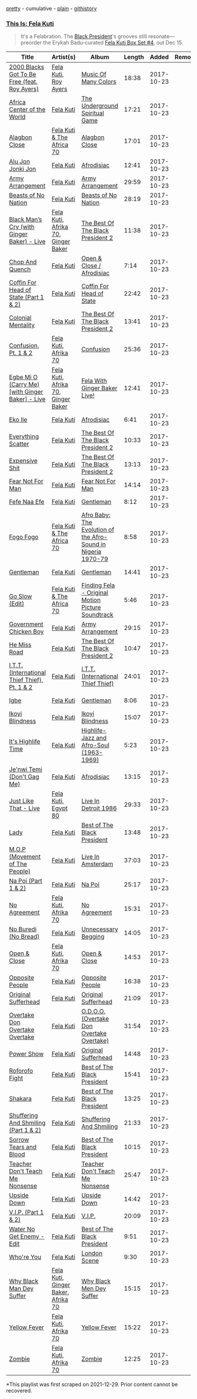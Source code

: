 [pretty](/playlists/pretty/37i9dQZF1DXajE2Hhh3n7i.md) - cumulative - [plain](/playlists/plain/37i9dQZF1DXajE2Hhh3n7i) - [githistory](https://github.githistory.xyz/mackorone/spotify-playlist-archive/blob/main/playlists/plain/37i9dQZF1DXajE2Hhh3n7i)

### [This Is: Fela Kuti](https://open.spotify.com/playlist/1YBaVRgo4G8vZpBQHKATBs)

> It's a Felabration\. The <a href="spotify:artist:5CG9X521RDFWCuAhlo6QoR">Black President</a>'s grooves still resonate—preorder the Erykah Badu\-curated <a href="https://regulartrademark.fela.net/products/fela\-kuti\-box\-set\-4\-curated\-by\-erykah\-badu?variant=1711344746520">Fela Kuti Box Set \#4</a>, out Dec 15.

| Title | Artist(s) | Album | Length | Added | Removed |
|---|---|---|---|---|---|
| [2000 Blacks Got To Be Free \(feat\. Roy Ayers\)](https://open.spotify.com/track/0hmGJlfLC2ybgIp2TeG9hC) | [Fela Kuti](https://open.spotify.com/artist/5CG9X521RDFWCuAhlo6QoR), [Roy Ayers](https://open.spotify.com/artist/6R9Mv0bgGE4Tqxna1q5Mrj) | [Music Of Many Colors](https://open.spotify.com/album/2WO4qrGQqQ98tBYX4ieerh) | 18:38 | 2017-10-23 |  |
| [Africa Center of the World](https://open.spotify.com/track/48Qs11WwUFNM8BPunM9Xsu) | [Fela Kuti](https://open.spotify.com/artist/5CG9X521RDFWCuAhlo6QoR) | [The Underground Spiritual Game](https://open.spotify.com/album/6Wx3QN2gdIl8FHCEFWc2b6) | 17:21 | 2017-10-23 |  |
| [Alagbon Close](https://open.spotify.com/track/0RYReUfKd0QQP4wDamtHPy) | [Fela Kuti & The Africa 70](https://open.spotify.com/artist/7LjEfHT7IFrv5CgUGOObHi) | [Alagbon Close](https://open.spotify.com/album/0NJ8kZlCtwvktiH2QJC5bq) | 17:01 | 2017-10-23 |  |
| [Alu Jon Jonki Jon](https://open.spotify.com/track/0YLZi7Sbk86LgsoIlhH6w4) | [Fela Kuti](https://open.spotify.com/artist/5CG9X521RDFWCuAhlo6QoR) | [Afrodisiac](https://open.spotify.com/album/2cBh3ze0atDVhWhFUDoikD) | 12:41 | 2017-10-23 |  |
| [Army Arrangement](https://open.spotify.com/track/7lqpipwqhOFJUh9AOIL8g7) | [Fela Kuti](https://open.spotify.com/artist/5CG9X521RDFWCuAhlo6QoR) | [Army Arrangement](https://open.spotify.com/album/2twKt4groCVukYE9ppI6Dx) | 29:59 | 2017-10-23 |  |
| [Beasts of No Nation](https://open.spotify.com/track/6dKgDhGr2Me8OaWn4n3RQM) | [Fela Kuti](https://open.spotify.com/artist/5CG9X521RDFWCuAhlo6QoR) | [Beasts of No Nation](https://open.spotify.com/album/2R2mGWmA6cPIEmzFDkny4K) | 28:19 | 2017-10-23 |  |
| [Black Man’s Cry \(with Ginger Baker\) \- Live](https://open.spotify.com/track/4rhDr1ZLL1GW1iGfYBkH0P) | [Fela Kuti](https://open.spotify.com/artist/5CG9X521RDFWCuAhlo6QoR), [Afrika 70](https://open.spotify.com/artist/5lhLOXDLaw0yjEXd6xTasV), [Ginger Baker](https://open.spotify.com/artist/5xTbqEbkihxdjj2jyYSthw) | [The Best Of The Black President 2](https://open.spotify.com/album/5Nx9r4mbuWkfPsVZIvqWx2) | 11:38 | 2017-10-23 |  |
| [Chop And Quench](https://open.spotify.com/track/6rxb23dRGTo1AN5VibkKHL) | [Fela Kuti](https://open.spotify.com/artist/5CG9X521RDFWCuAhlo6QoR) | [Open & Close / Afrodisiac](https://open.spotify.com/album/3Avp1nrkG9iVvIknN4K0Dq) | 7:14 | 2017-10-23 |  |
| [Coffin For Head of State \(Part 1 & 2\)](https://open.spotify.com/track/7d8PADmEkMERzZ3b1EEnzO) | [Fela Kuti](https://open.spotify.com/artist/5CG9X521RDFWCuAhlo6QoR) | [Coffin For Head of State](https://open.spotify.com/album/4Kw6qYDGxoolXoQemIYgn1) | 22:42 | 2017-10-23 |  |
| [Colonial Mentality](https://open.spotify.com/track/15tF3LR98qBD5p6zE41XAn) | [Fela Kuti](https://open.spotify.com/artist/5CG9X521RDFWCuAhlo6QoR) | [The Best Of The Black President 2](https://open.spotify.com/album/5Nx9r4mbuWkfPsVZIvqWx2) | 13:41 | 2017-10-23 |  |
| [Confusion, Pt\. 1 & 2](https://open.spotify.com/track/25GEekAicD2hFWS0464CnM) | [Fela Kuti](https://open.spotify.com/artist/5CG9X521RDFWCuAhlo6QoR), [Afrika 70](https://open.spotify.com/artist/5lhLOXDLaw0yjEXd6xTasV) | [Confusion](https://open.spotify.com/album/0rdVC5TqJul849weoYcHXj) | 25:36 | 2017-10-23 |  |
| [Egbe Mi O \(Carry Me\) \[with Ginger Baker\] \- Live](https://open.spotify.com/track/38gAJy9nB4mQ20tkndwj17) | [Fela Kuti](https://open.spotify.com/artist/5CG9X521RDFWCuAhlo6QoR), [Afrika 70](https://open.spotify.com/artist/5lhLOXDLaw0yjEXd6xTasV), [Ginger Baker](https://open.spotify.com/artist/5xTbqEbkihxdjj2jyYSthw) | [Fela With Ginger Baker Live!](https://open.spotify.com/album/4muZmxBESyBUEW61rIF0D5) | 12:41 | 2017-10-23 |  |
| [Eko Ile](https://open.spotify.com/track/0VRPHLUhnbdoPvGUVRhsfL) | [Fela Kuti](https://open.spotify.com/artist/5CG9X521RDFWCuAhlo6QoR) | [Afrodisiac](https://open.spotify.com/album/2cBh3ze0atDVhWhFUDoikD) | 6:41 | 2017-10-23 |  |
| [Everything Scatter](https://open.spotify.com/track/5yDQCCZ2l5IvUY2DDpMWJn) | [Fela Kuti](https://open.spotify.com/artist/5CG9X521RDFWCuAhlo6QoR) | [The Best Of The Black President 2](https://open.spotify.com/album/5Nx9r4mbuWkfPsVZIvqWx2) | 10:33 | 2017-10-23 |  |
| [Expensive Shit](https://open.spotify.com/track/2g72QoX5ZZlEqQpKfnOdrj) | [Fela Kuti](https://open.spotify.com/artist/5CG9X521RDFWCuAhlo6QoR) | [The Best Of The Black President 2](https://open.spotify.com/album/5Nx9r4mbuWkfPsVZIvqWx2) | 13:13 | 2017-10-23 |  |
| [Fear Not For Man](https://open.spotify.com/track/50pr6cNY0hN3ptSCS90Bj6) | [Fela Kuti](https://open.spotify.com/artist/5CG9X521RDFWCuAhlo6QoR) | [Fear Not For Man](https://open.spotify.com/album/1YPAWyiCPvhgqju8veosGt) | 14:14 | 2017-10-23 |  |
| [Fefe Naa Efe](https://open.spotify.com/track/01M4pDUAFpAiuvtNSDRSlE) | [Fela Kuti](https://open.spotify.com/artist/5CG9X521RDFWCuAhlo6QoR) | [Gentleman](https://open.spotify.com/album/56UAK81XOvDgAcTsI0Olpk) | 8:12 | 2017-10-23 |  |
| [Fogo Fogo](https://open.spotify.com/track/1GS6BM6upPsZcLK4hxrlJp) | [Fela Kuti & The Africa 70](https://open.spotify.com/artist/7LjEfHT7IFrv5CgUGOObHi) | [Afro Baby: The Evolution of the Afro\-Sound in Nigeria 1970\-79](https://open.spotify.com/album/3MRCjf7Np4Jn3K4bnNv10a) | 8:58 | 2017-10-23 |  |
| [Gentleman](https://open.spotify.com/track/1HC6o3lTQvNmtH3ejYG4hs) | [Fela Kuti](https://open.spotify.com/artist/5CG9X521RDFWCuAhlo6QoR) | [Gentleman](https://open.spotify.com/album/56UAK81XOvDgAcTsI0Olpk) | 14:41 | 2017-10-23 |  |
| [Go Slow \(Edit\)](https://open.spotify.com/track/54A4kYIFcmxYNZ4Q3mSq0e) | [Fela Kuti & The Africa 70](https://open.spotify.com/artist/7LjEfHT7IFrv5CgUGOObHi) | [Finding Fela \- Original Motion Picture Soundtrack](https://open.spotify.com/album/0RTlG5tdBhZY75IiJOfMD4) | 5:46 | 2017-10-23 |  |
| [Government Chicken Boy](https://open.spotify.com/track/7GNDwqqBrgi9slc0TTQbGd) | [Fela Kuti](https://open.spotify.com/artist/5CG9X521RDFWCuAhlo6QoR) | [Army Arrangement](https://open.spotify.com/album/2twKt4groCVukYE9ppI6Dx) | 29:15 | 2017-10-23 |  |
| [He Miss Road](https://open.spotify.com/track/2l4DCKVFvSasP0vHXXE8Kb) | [Fela Kuti](https://open.spotify.com/artist/5CG9X521RDFWCuAhlo6QoR) | [The Best Of The Black President 2](https://open.spotify.com/album/5Nx9r4mbuWkfPsVZIvqWx2) | 10:47 | 2017-10-23 |  |
| [I.T.T\. \(International Thief Thief\), Pt\. 1 & 2](https://open.spotify.com/track/1diWUkLwzud0zG2k1iZ8Qw) | [Fela Kuti](https://open.spotify.com/artist/5CG9X521RDFWCuAhlo6QoR) | [I.T.T\. \(International Thief Thief\)](https://open.spotify.com/album/3D1ig2nlLuZsB1Ab7bCgrK) | 24:01 | 2017-10-23 |  |
| [Igbe](https://open.spotify.com/track/7hMKblQ8PFmACSulYElau6) | [Fela Kuti](https://open.spotify.com/artist/5CG9X521RDFWCuAhlo6QoR) | [Gentleman](https://open.spotify.com/album/4WFl8lIveUuiqycITGQjEJ) | 8:06 | 2017-10-23 |  |
| [Ikoyi Blindness](https://open.spotify.com/track/6GHh6NIRLnlQsRvG5MtLRa) | [Fela Kuti](https://open.spotify.com/artist/5CG9X521RDFWCuAhlo6QoR) | [Ikoyi Blindness](https://open.spotify.com/album/4LfyStMFzWOJbNRhUqCiUt) | 15:07 | 2017-10-23 |  |
| [It's Highlife Time](https://open.spotify.com/track/7b1Sax2Go8uwu3IOyJPVTF) | [Fela Kuti](https://open.spotify.com/artist/5CG9X521RDFWCuAhlo6QoR) | [Highlife\-Jazz and Afro\-Soul \(1963\-1969\)](https://open.spotify.com/album/5eyvtau4jEgAU7VwlRq87R) | 5:23 | 2017-10-23 |  |
| [Je'nwi Temi \(Don't Gag Me\)](https://open.spotify.com/track/6b5cOxxb9c1XQAfgmFzJGy) | [Fela Kuti](https://open.spotify.com/artist/5CG9X521RDFWCuAhlo6QoR) | [Afrodisiac](https://open.spotify.com/album/2cBh3ze0atDVhWhFUDoikD) | 13:15 | 2017-10-23 |  |
| [Just Like That \- Live](https://open.spotify.com/track/1CNkQ7GxwhEi3SiyOneWuB) | [Fela Kuti](https://open.spotify.com/artist/5CG9X521RDFWCuAhlo6QoR), [Egypt 80](https://open.spotify.com/artist/6L71LxY17w8Yzh1zUphpiW) | [Live In Detroit 1986](https://open.spotify.com/album/4p6XlfiwlyCZzYyZW9lVL3) | 29:33 | 2017-10-23 |  |
| [Lady](https://open.spotify.com/track/6fsLjItlUmbpl16SGi2COD) | [Fela Kuti](https://open.spotify.com/artist/5CG9X521RDFWCuAhlo6QoR) | [Best of The Black President](https://open.spotify.com/album/7325GfKum2hDK231i3LqA7) | 13:48 | 2017-10-23 |  |
| [M.O.P \(Movement of The People\)](https://open.spotify.com/track/4UwH4jm2C6CjOEOoZfJyDh) | [Fela Kuti](https://open.spotify.com/artist/5CG9X521RDFWCuAhlo6QoR) | [Live In Amsterdam](https://open.spotify.com/album/3mnDDQ1FJQ2mbS0skIQJTP) | 37:03 | 2017-10-23 |  |
| [Na Poi \(Part 1 & 2\)](https://open.spotify.com/track/3u9NyRr4xDg4GIXhV7GerH) | [Fela Kuti](https://open.spotify.com/artist/5CG9X521RDFWCuAhlo6QoR) | [Na Poi](https://open.spotify.com/album/5okD25vNTKwFasrFZcGzBn) | 25:17 | 2017-10-23 |  |
| [No Agreement](https://open.spotify.com/track/67Aggsxc1GqwEcApSvgutj) | [Fela Kuti](https://open.spotify.com/artist/5CG9X521RDFWCuAhlo6QoR), [Afrika 70](https://open.spotify.com/artist/5lhLOXDLaw0yjEXd6xTasV) | [No Agreement](https://open.spotify.com/album/1SHJ0wxptNBE6DiHxEEXku) | 15:31 | 2017-10-23 |  |
| [No Buredi \(No Bread\)](https://open.spotify.com/track/0KTGm5qZ02v8O8Mb6fGUvr) | [Fela Kuti](https://open.spotify.com/artist/5CG9X521RDFWCuAhlo6QoR) | [Unnecessary Begging](https://open.spotify.com/album/1xlK9lEGwtbGY8HvYylGrH) | 14:05 | 2017-10-23 |  |
| [Open & Close](https://open.spotify.com/track/28tGjYm9jzt06lTTxJbKtz) | [Fela Kuti](https://open.spotify.com/artist/5CG9X521RDFWCuAhlo6QoR), [Afrika 70](https://open.spotify.com/artist/5lhLOXDLaw0yjEXd6xTasV) | [Open & Close](https://open.spotify.com/album/77vLQ8zcA6vjBsKsbuBd3P) | 14:53 | 2017-10-23 |  |
| [Opposite People](https://open.spotify.com/track/2nsQdjrZesTsFqVpYNBpUm) | [Fela Kuti](https://open.spotify.com/artist/5CG9X521RDFWCuAhlo6QoR) | [Opposite People](https://open.spotify.com/album/6biR88DInlFKuy1uwQoglU) | 16:38 | 2017-10-23 |  |
| [Original Sufferhead](https://open.spotify.com/track/3vcxnKHIDh99sUGyw9ioG1) | [Fela Kuti](https://open.spotify.com/artist/5CG9X521RDFWCuAhlo6QoR) | [Original Sufferhead](https://open.spotify.com/album/6e8UjNOwy8jl7bqMiGzWEm) | 21:09 | 2017-10-23 |  |
| [Overtake Don Overtake Overtake](https://open.spotify.com/track/79YfldcLfELOhoP7SePGyw) | [Fela Kuti](https://open.spotify.com/artist/5CG9X521RDFWCuAhlo6QoR) | [O.D.O.O\. \(Overtake Don Overtake Overtake\)](https://open.spotify.com/album/4MuBdetDtRpkeUZBHx7gKO) | 31:54 | 2017-10-23 |  |
| [Power Show](https://open.spotify.com/track/69x8FDge3Va4RW5TTFmdrV) | [Fela Kuti](https://open.spotify.com/artist/5CG9X521RDFWCuAhlo6QoR) | [Original Sufferhead](https://open.spotify.com/album/6e8UjNOwy8jl7bqMiGzWEm) | 14:48 | 2017-10-23 |  |
| [Roforofo Fight](https://open.spotify.com/track/64zMovN4OokoGxT6mRYj8Y) | [Fela Kuti](https://open.spotify.com/artist/5CG9X521RDFWCuAhlo6QoR) | [Best of The Black President](https://open.spotify.com/album/7325GfKum2hDK231i3LqA7) | 15:41 | 2017-10-23 |  |
| [Shakara](https://open.spotify.com/track/7ahuB6eBMgz9jGm6AMLHuM) | [Fela Kuti](https://open.spotify.com/artist/5CG9X521RDFWCuAhlo6QoR) | [Best of The Black President](https://open.spotify.com/album/7325GfKum2hDK231i3LqA7) | 13:25 | 2017-10-23 |  |
| [Shuffering And Shmiling \(Part 1 & 2\)](https://open.spotify.com/track/39Iv2td1ee4BB21R5PY4xU) | [Fela Kuti](https://open.spotify.com/artist/5CG9X521RDFWCuAhlo6QoR) | [Shuffering And Shmiling](https://open.spotify.com/album/0gS4PbZd5DDGqSJBxswZyM) | 21:33 | 2017-10-23 |  |
| [Sorrow Tears and Blood](https://open.spotify.com/track/1xMSKjKky5CXdDRLQzLlnv) | [Fela Kuti](https://open.spotify.com/artist/5CG9X521RDFWCuAhlo6QoR) | [Best of The Black President](https://open.spotify.com/album/7325GfKum2hDK231i3LqA7) | 10:15 | 2017-10-23 |  |
| [Teacher Don't Teach Me Nonsense](https://open.spotify.com/track/6wDPVs1Rh0n5mNuK2Kt3bV) | [Fela Kuti](https://open.spotify.com/artist/5CG9X521RDFWCuAhlo6QoR) | [Teacher Don't Teach Me Nonsense](https://open.spotify.com/album/7uifQybXsgQN7AZMpCxkaO) | 25:47 | 2017-10-23 |  |
| [Upside Down](https://open.spotify.com/track/2YedJttTnN8EEI9gLVuKJx) | [Fela Kuti](https://open.spotify.com/artist/5CG9X521RDFWCuAhlo6QoR) | [Upside Down](https://open.spotify.com/album/4Gs58THIKFHmeXZ7bnSkBP) | 14:42 | 2017-10-23 |  |
| [V.I.P\. \(Part 1 & 2\)](https://open.spotify.com/track/1SLKMQCKiZSJGZDFPbbbR4) | [Fela Kuti](https://open.spotify.com/artist/5CG9X521RDFWCuAhlo6QoR) | [V.I.P.](https://open.spotify.com/album/6BiKzKHhiswXGqkq2xN19D) | 20:09 | 2017-10-23 |  |
| [Water No Get Enemy \- Edit](https://open.spotify.com/track/43ile6cBzr9uaC4bJf6J3N) | [Fela Kuti](https://open.spotify.com/artist/5CG9X521RDFWCuAhlo6QoR) | [Best of The Black President](https://open.spotify.com/album/7325GfKum2hDK231i3LqA7) | 9:51 | 2017-10-23 |  |
| [Who're You](https://open.spotify.com/track/4tmwN5EgWlC8SSHMxzD7fo) | [Fela Kuti](https://open.spotify.com/artist/5CG9X521RDFWCuAhlo6QoR) | [London Scene](https://open.spotify.com/album/3Yy4w46NKpvjSCpFbwjnjF) | 9:30 | 2017-10-23 |  |
| [Why Black Man Dey Suffer](https://open.spotify.com/track/0rC0fuSuuj4maHJJtFDFj8) | [Fela Kuti](https://open.spotify.com/artist/5CG9X521RDFWCuAhlo6QoR), [Ginger Baker](https://open.spotify.com/artist/5xTbqEbkihxdjj2jyYSthw), [Afrika 70](https://open.spotify.com/artist/5lhLOXDLaw0yjEXd6xTasV) | [Why Black Men Dey Suffer](https://open.spotify.com/album/50Wt0oTT0ERb3qhdLQaG3g) | 15:15 | 2017-10-23 |  |
| [Yellow Fever](https://open.spotify.com/track/7BkEB9iVi5hso4Qjo1McIr) | [Fela Kuti](https://open.spotify.com/artist/5CG9X521RDFWCuAhlo6QoR), [Afrika 70](https://open.spotify.com/artist/5lhLOXDLaw0yjEXd6xTasV) | [Yellow Fever](https://open.spotify.com/album/5HarWD76ItQANPWosSvEDF) | 15:22 | 2017-10-23 |  |
| [Zombie](https://open.spotify.com/track/11GDQVqIEKAB4QKOcIVOvG) | [Fela Kuti](https://open.spotify.com/artist/5CG9X521RDFWCuAhlo6QoR), [Afrika 70](https://open.spotify.com/artist/5lhLOXDLaw0yjEXd6xTasV) | [Zombie](https://open.spotify.com/album/4CGGf13zt9Jva2ia4CKQi6) | 12:25 | 2017-10-23 |  |

\*This playlist was first scraped on 2021-12-29. Prior content cannot be recovered.
